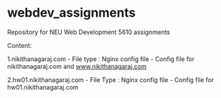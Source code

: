# webdev_assignments
Repository for NEU Web Development 5610 assignments

Content:

  1.nikithanagaraj.com - File type : Nginx config file - Config file for nikithanagaraj.com and www.nikithanagaraj.com
  
  2.hw01.nikithanagaraj.com - File Type : Nginx config file - Config file for hw01.nikithanagaraj.com

